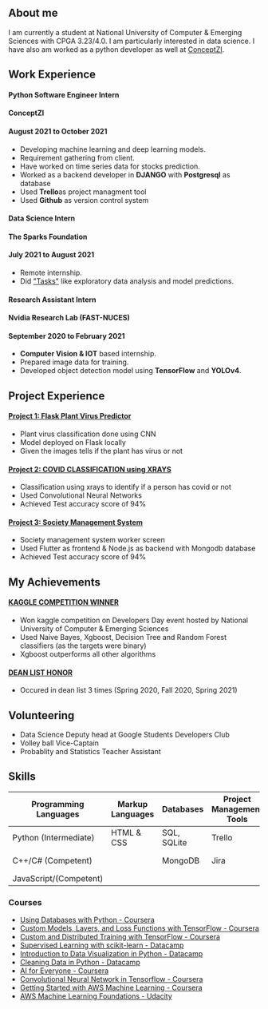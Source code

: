 ## About me

I am currently a student at National University of Computer & Emerging Sciences with CPGA 3.23/4.0. I am particularly interested in data science. I have also am worked as a python developer as well at [ConceptZI](https://conceptzi.com/our-team/).

## Work Experience
#### Python Software Engineer Intern
#### ConceptZI
#### August 2021 to October 2021
- Developing machine learning and deep learning models.
- Requirement gathering from client.
- Have worked on time series data for stocks prediction.
- Worked as a backend developer in **DJANGO** with **Postgresql** as database
- Used **Trello**as project managment tool
- Used **Github** as version control system

#### Data Science Intern
#### The Sparks Foundation
#### July 2021 to August 2021
- Remote internship.
- Did ["Tasks"](https://github.com/YassaFareed/The-Sparks-Foundation-Tasks) like exploratory data analysis and model predictions. 

#### Research Assistant Intern 
#### Nvidia Research Lab (FAST-NUCES)
#### September 2020 to February 2021
- **Computer Vision & IOT** based internship.
- Prepared image data for training.
- Developed object detection model using **TensorFlow** and **YOLOv4**.


## Project Experience
#### [Project 1: Flask Plant Virus Predictor](https://github.com/YassaFareed/FLASK-leave-virus)
- Plant virus classification done using CNN
- Model deployed on Flask locally 
- Given the images tells if the plant has virus or not

#### [Project 2: COVID CLASSIFICATION using XRAYS](https://github.com/YassaFareed/Project-Covid)
- Classification using xrays to identify if a person has covid or not
- Used Convolutional Neural Networks 
- Achieved Test accuracy score of 94% 

#### [Project 3: Society Management System](https://github.com/YassaFareed/society-worker)
- Society management system worker screen
- Used Flutter as frontend & Node.js as backend with Mongodb database
- Achieved Test accuracy score of 94% 



## My Achievements
#### [KAGGLE COMPETITION WINNER](https://www.kaggle.com/c/devday21-data-science-competition/leaderboard)
- Won kaggle competition on Developers Day event hosted by National University of Computer & Emerging Sciences
- Used Naive Bayes, Xgboost, Decision Tree and Random Forest classifiers (as the targets were binary) 
- Xgboost outperforms all other algorithms

#### [DEAN LIST HONOR](https://nu.edu.pk/Campus/Karachi/DeanLists)
- Occured in dean list 3 times (Spring 2020, Fall 2020, Spring 2021)


## Volunteering
- Data Science Deputy head at Google Students Developers Club
- Volley ball Vice-Captain
- Probablity and Statistics Teacher Assistant 

## Skills
Programming Languages | Markup Languages | Databases   | Project Management Tools| Web Services |Other tools  |
--------------------- | -----------------|-------------|-------------------------|--------------|-------------|
Python (Intermediate) |   HTML & CSS     | SQL, SQLite |   Trello                |  AWS (basic) | Tableau     |
C++/C# (Competent)    |                  | MongoDB     |   Jira                  |              | Google Colab|
JavaScript/(Competent)|                  |             |                         |              |             |
                                        
                  
### Courses
- [Using Databases with Python - Coursera](https://www.coursera.org/account/accomplishments/verify/RSPU3KALQ2B5)
- [Custom Models, Layers, and Loss Functions with TensorFlow - Coursera](https://www.coursera.org/account/accomplishments/verify/B954SWCPXC26)
- [Custom and Distributed Training with TensorFlow - Coursera](https://www.coursera.org/account/accomplishments/verify/6KF7WEMUDUSS)
- [Supervised Learning with scikit-learn - Datacamp](https://www.datacamp.com/statement-of-accomplishment/course/b6ae1e3c22572e8ea9cbe2b91c59060bdbf8cab5)
- [Introduction to Data Visualization in Python - Datacamp](https://www.datacamp.com/statement-of-accomplishment/course/d4e5e205186b983a966b536efa66c23359148831)
- [Cleaning Data in Python - Datacamp](https://www.datacamp.com/statement-of-accomplishment/course/cdec8ed28203f81f8582571d4ac020eaec001ceb)
- [AI for Everyone - Coursera](https://www.coursera.org/account/accomplishments/verify/4RJCDTUFAU9R)
- [Convolutional Neural Network in Tensorflow - Coursera](https://www.coursera.org/account/accomplishments/verify/QMJ9RYCXD4V7)
- [Getting Started with AWS Machine Learning - Coursera](https://www.coursera.org/account/accomplishments/verify/BBWVC75JMFHY)
- [AWS Machine Learning Foundations - Udacity](https://graduation.udacity.com/confirm/UZTKSGDL)

       

